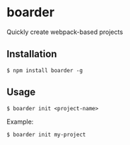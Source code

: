 # boarder
Quickly create webpack-based projects

## Installation
`$ npm install boarder -g`

## Usage
`$ boarder init <project-name>`

Example:

`$ boarder init my-project`
